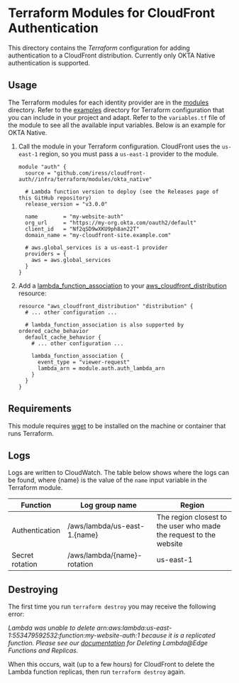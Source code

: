 # Terraform Modules for CloudFront Authentication

This directory contains the _Terraform_ configuration for adding authentication to a CloudFront distribution. Currently only OKTA Native authentication is supported.

## Usage

The Terraform modules for each identity provider are in the [modules](./modules) directory. Refer to the [examples](./examples) directory for Terraform configuration that you can include in your project and adapt. Refer to the `variables.tf` file of the module to see all the available input variables. Below is an example for OKTA Native.

1. Call the module in your Terraform configuration. CloudFront uses the `us-east-1` region, so you must pass a `us-east-1` provider to the module.

    ```hcl
    module "auth" {
      source = "github.com/iress/cloudfront-auth//infra/terraform/modules/okta_native"

      # Lambda function version to deploy (see the Releases page of this GitHub repository)
      release_version = "v3.0.0"

      name        = "my-website-auth"
      org_url     = "https://my-org.okta.com/oauth2/default"
      client_id   = "Nf2qSD9wXKU9ph8an22T"
      domain_name = "my-cloudfront-site.example.com"

      # aws.global_services is a us-east-1 provider
      providers = {
        aws = aws.global_services
      }
    }
    ```

1. Add a [lambda_function_association](https://www.terraform.io/docs/providers/aws/r/cloudfront_distribution.html#lambda_function_association) to your [aws_cloudfront_distribution](https://www.terraform.io/docs/providers/aws/r/cloudfront_distribution.html) resource:

    ```hcl
    resource "aws_cloudfront_distribution" "distribution" {
      # ... other configuration ...

      # lambda_function_association is also supported by ordered_cache_behavior
      default_cache_behavior {
        # ... other configuration ...

        lambda_function_association {
          event_type = "viewer-request"
          lambda_arn = module.auth.auth_lambda_arn
        }
      }
    }
    ```

## Requirements

This module requires [wget](https://www.gnu.org/software/wget/) to be installed on the machine or container that runs Terraform.

## Logs

Logs are written to CloudWatch. The table below shows where the logs can be found, where {name} is the value of the `name` input variable in the Terraform module.

| Function | Log group name | Region |
|----------|----------------|--------|
| Authentication  | /aws/lambda/us-east-1.{name} | The region closest to the user who made the request to the website
| Secret rotation | /aws/lambda/{name}-rotation | us-east-1

## Destroying

The first time you run `terraform destroy` you may receive the following error:

*Lambda was unable to delete arn:aws:lambda:us-east-1:553479592532:function:my-website-auth:1 because it is a replicated function. Please see our [documentation](https://docs.aws.amazon.com/AmazonCloudFront/latest/DeveloperGuide/lambda-edge-delete-replicas.html) for Deleting Lambda@Edge Functions and Replicas.*

When this occurs, wait (up to a few hours) for CloudFront to delete the Lambda function replicas, then run `terraform destroy` again.
